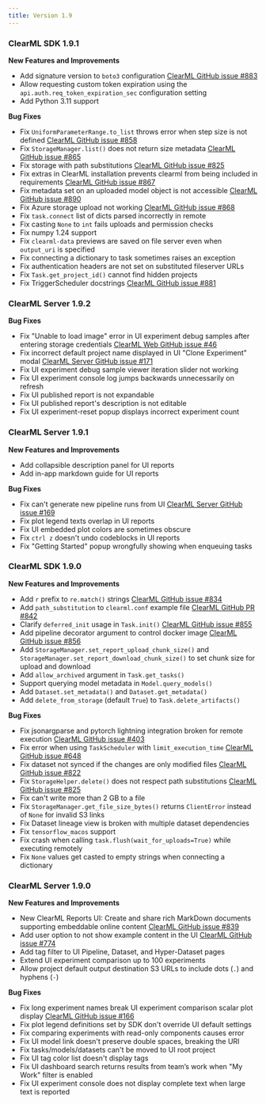 ```yaml
---
title: Version 1.9
---
```


### ClearML SDK 1.9.1

**New Features and Improvements**
* Add signature version to `boto3` configuration [ClearML GitHub issue #883](https://github.com/allegroai/clearml/issues/883)
* Allow requesting custom token expiration using the `api.auth.req_token_expiration_sec` configuration setting
* Add Python 3.11 support

**Bug Fixes**
* Fix `UniformParameterRange.to_list` throws error when step size is not defined [ClearML GitHub issue #858](https://github.com/allegroai/clearml/issues/858)
* Fix `StorageManager.list()` does not return size metadata [ClearML GitHub issue #865](https://github.com/allegroai/clearml/issues/865)
* Fix storage with path substitutions [ClearML GitHub issue #825](https://github.com/allegroai/clearml/issues/825)
* Fix extras in ClearML installation prevents clearml from being included in requirements [ClearML GitHub issue #867](https://github.com/allegroai/clearml/issues/867)
* Fix metadata set on an uploaded model object is not accessible [ClearML GitHub issue #890](https://github.com/allegroai/clearml/issues/890)
* Fix Azure storage upload not working [ClearML GitHub issue #868](https://github.com/allegroai/clearml/issues/868)
* Fix `task.connect` list of dicts parsed incorrectly in remote
* Fix casting `None` to `int` fails uploads and permission checks
* Fix numpy 1.24 support
* Fix `clearml-data` previews are saved on file server even when `output_uri` is specified
* Fix connecting a dictionary to task sometimes raises an exception 
* Fix authentication headers are not set on substituted fileserver URLs
* Fix `Task.get_project_id()` cannot find hidden projects
* Fix TriggerScheduler docstrings [ClearML GitHub issue #881](https://github.com/allegroai/clearml/issues/881)


### ClearML Server 1.9.2

**Bug Fixes**
* Fix "Unable to load image" error in UI experiment debug samples after entering storage credentials [ClearML Web GitHub issue #46](https://github.com/allegroai/clearml-web/issues/46)
* Fix incorrect default project name displayed in UI "Clone Experiment" modal [ClearML Server GitHub issue #171](https://github.com/allegroai/clearml-server/issues/171) 
* Fix UI experiment debug sample viewer iteration slider not working
* Fix UI experiment console log jumps backwards unnecessarily on refresh
* Fix UI published report is not expandable
* Fix UI published report's description is not editable
* Fix UI experiment-reset popup displays incorrect experiment count 

### ClearML Server 1.9.1

**New Features and Improvements**
* Add collapsible description panel for UI reports 
* Add in-app markdown guide for UI reports

**Bug Fixes**
* Fix can't generate new pipeline runs from UI [ClearML Server GitHub issue #169](https://github.com/allegroai/clearml-server/issues/169)
* Fix plot legend texts overlap in UI reports
* Fix UI embedded plot colors are sometimes obscure
* Fix `ctrl z` doesn't undo codeblocks in UI reports
* Fix "Getting Started" popup wrongfully showing when enqueuing tasks

### ClearML SDK 1.9.0 

**New Features and Improvements**
* Add `r` prefix to `re.match()` strings [ClearML GitHub issue #834](https://github.com/allegroai/clearml/issues/834)
* Add `path_substitution` to `clearml.conf` example file [ClearML GitHub PR #842](https://github.com/allegroai/clearml/pull/842)
* Clarify `deferred_init` usage in `Task.init()` [ClearML GitHub issue #855](https://github.com/allegroai/clearml/issues/855)
* Add pipeline decorator argument to control docker image [ClearML GitHub issue #856](https://github.com/allegroai/clearml/issues/856)
* Add `StorageManager.set_report_upload_chunk_size()` and `StorageManager.set_report_download_chunk_size()` to set chunk 
size for upload and download
* Add `allow_archived` argument in `Task.get_tasks()`
* Support querying model metadata in `Model.query_models()`
* Add `Dataset.set_metadata()` and `Dataset.get_metadata()`
* Add `delete_from_storage` (default `True`) to `Task.delete_artifacts()`

**Bug Fixes**
* Fix jsonargparse and pytorch lightning integration broken for remote execution [ClearML GitHub issue #403](https://github.com/allegroai/clearml/issues/403)
* Fix error when using `TaskScheduler` with `limit_execution_time` [ClearML GitHub issue #648](https://github.com/allegroai/clearml/issues/648)
* Fix dataset not synced if the changes are only modified files [ClearML GitHub issue #822](https://github.com/allegroai/clearml/issues/822)
* Fix `StorageHelper.delete()` does not respect path substitutions [ClearML GitHub issue #825](https://github.com/allegroai/clearml/issues/825)
* Fix can't write more than 2 GB to a file
* Fix `StorageManager.get_file_size_bytes()` returns `ClientError` instead of `None` for invalid S3 links
* Fix Dataset lineage view is broken with multiple dataset dependencies
* Fix `tensorflow_macos` support
* Fix crash when calling `task.flush(wait_for_uploads=True)` while executing remotely
* Fix `None` values get casted to empty strings when connecting a dictionary

### ClearML Server 1.9.0

**New Features and Improvements**
* New ClearML Reports UI: Create and share rich MarkDown documents supporting embeddable online content [ClearML GitHub issue #839](https://github.com/allegroai/clearml/issues/839)
* Add user option to not show example content in the UI [ClearML GitHub issue #774](https://github.com/allegroai/clearml/issues/774)
* Add tag filter to UI Pipeline, Dataset, and Hyper-Dataset pages
* Extend UI experiment comparison up to 100 experiments
* Allow project default output destination S3 URLs to include dots (`.`) and hyphens (`-`)

**Bug Fixes**
* Fix long experiment names break UI experiment comparison scalar plot display [ClearML GitHub issue #166](https://github.com/allegroai/clearml-server/issues/166)
* Fix plot legend definitions set by SDK don't override UI default settings
* Fix comparing experiments with read-only components causes error 
* Fix UI model link doesn't preserve double spaces, breaking the URI
* Fix tasks/models/datasets can't be moved to UI root project
* Fix UI tag color list doesn't display tags 
* Fix UI dashboard search returns results from team’s work when "My Work" filter is enabled
* Fix UI experiment console does not display complete text when large text is reported
